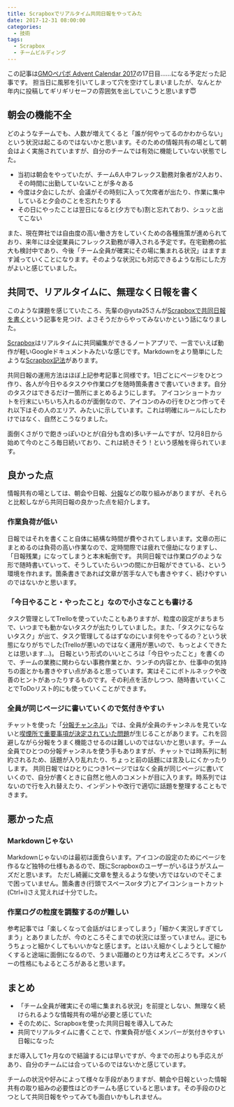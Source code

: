 ```yaml
---
title: Scrapboxでリアルタイム共同日報をやってみた
date: 2017-12-31 08:00:00
categories:
  - 技術
tags:
  - Scrapbox
  - チームビルディング
---
```


この記事は[GMOペパボ Advent Calendar 2017](https://qiita.com/advent-calendar/2017/pepabo)の17日目……になる予定だった記事です。
担当日に風邪を引いてしまって穴を空けてしまいましたが、なんとか年内に投稿してギリギリセーフの雰囲気を出していこうと思います😇

## 朝会の機能不全

どのようなチームでも、人数が増えてくると「誰が何やってるのかわからない」という状況は起こるのではないかと思います。そのための情報共有の場として朝会はよく実施されていますが、自分のチームでは有効に機能していない状態でした。

- 当初は朝会をやっていたが、チーム6人中フレックス勤務対象者が2人おり、その時間に出勤していないことが多々ある
- 今度は夕会にしたが、会議がその時刻に入って欠席者が出たり、作業に集中していると夕会のことを忘れたりする
- その日にやったことは翌日になると(夕方でも)割と忘れており、シュッと出てこない

また、現在弊社では自由度の高い働き方をしていくための各種施策が進められており、来年には全従業員にフレックス勤務が導入される予定です。在宅勤務の拡大も検討中であり、今後「チーム全員が確実にその場に集まれる状況」はますます減っていくことになります。そのような状況にも対応できるような形にした方がよいと感じていました。

## 共同で、リアルタイムに、無理なく日報を書く

このような課題を感じていたころ、先輩の@yuta25さんが[Scrapboxで共同日報を書く](http://razokulover.hateblo.jp/entry/2017/12/07/200728)という記事を見つけ、よさそうだからやってみないかという話になりました。

[Scrapbox](https://scrapbox.io/)はリアルタイムに共同編集ができるノートアプリで、一言でいえば動作が軽いGoogleドキュメントみたいな感じです。Markdownをより簡単にしたような[Scrapbox記法](https://scrapbox.io/help-jp/%E8%A8%98%E6%B3%95)があります。

共同日報の運用方法はほぼ上記参考記事と同様です。1日ごとにページをひとつ作り、各人が今日やるタスクや作業ログを随時箇条書きで書いていきます。自分のタスクはできるだけ一箇所にまとめるようにします。
アイコンショートカットを行末にいちいち入れるのが面倒なので、アイコンのみの行をひとつ作ってそれ以下はその人のエリア、みたいに示しています。これは明確にルールにしたわけではなく、自然とこうなりました。

面倒くさがりで飽きっぽいひとが(自分も含め)多いチームですが、12月8日から始めて今のところ毎日続いており、これは続きそう！という感触を得られています。

## 良かった点

情報共有の場としては、朝会や日報、[分報](http://c16e.com/1511101558/)などの取り組みがありますが、それらと比較しながら共同日報の良かった点を紹介します。

### 作業負荷が低い

日報ではそれを書くこと自体に結構な時間が費やされてしまいます。文章の形にまとめるのは負荷の高い作業なので、定時間際では疲れで億劫になりますし、「日報残業」になってしまうと本末転倒です。
共同日報では作業ログのような形で随時書いていって、そうしていたらいつの間にか日報ができている、という環境を作れます。箇条書きであれば文章が苦手な人でも書きやすく、続けやすいのではないかと思います。

### 「今日やること・やったこと」なので小さなことも書ける

タスク管理としてTrelloを使っていたこともありますが、粒度の設定がまちまちで、いつまでも動かないタスクが出たりしていました。また、「タスクにならないタスク」が出て、タスク管理してるはずなのにいま何をやってるの？という状態になりがちでした(Trelloが悪いのではなく運用が悪いので、もっとよくできたとは思います…)。
日報という形式のいいところは「今日やったこと」を書くので、チームの業務に関わらない事務作業とか、ランチの内容とか、仕事中の気持ちの面とかも書きやすい点があると思っています。実はそこにボトルネックや改善のヒントがあったりするものです。その利点を活かしつつ、随時書いていくことでToDoリスト的にも使っていくことができます。

### 全員が同じページに書いていくので気付きやすい

チャットを使った「[分報チャンネル](http://c16e.com/1511101558/)」では、全員が全員のチャンネルを見ていないと[喫煙所で重要事項が決定されていた問題](http://stefafafan.hatenablog.com/entry/2017/03/21/130422)が生じることがあります。これを回避しながら分報をうまく機能させるのは難しいのではないかと思います。チーム全員でひとつの分報チャンネルを使う手もありますが、チャットでは時系列に制約されるため、話題が入り乱れたり、ちょっと前の話題には言及しにくかったりします。
共同日報ではひとりにつき1ページではなく全員が同じページに書いていくので、自分が書くときに自然と他人のコメントが目に入ります。時系列ではないので行を入れ替えたり、インデントや改行で適切に話題を整理することもできます。

## 悪かった点

### Markdownじゃない

Markdownじゃないのは最初は面食らいます。アイコンの設定のためにページを作るなど独特の仕様もあるので、既にScrapboxのユーザーがいるほうがスムーズだと思います。
ただし綺麗に文章を整えるような使い方ではないのでそこまで困っていません。箇条書き(行頭でスペースorタブ)とアイコンショートカット(Ctrl+i)さえ覚えれば十分でした。

### 作業ログの粒度を調整するのが難しい

参考記事では「楽しくなって会話がはじまってしまう」「細かく実況しすぎてしまう」とありましたが、今のところそこまでの状況には至っていません。逆にもうちょっと細かくしてもいいかなと感じます。とはいえ細かくしようとして細かくすると途端に面倒になるので、うまい距離のとり方は考えどころです。メンバーの性格にもよるところがあると思います。

## まとめ

- 「チーム全員が確実にその場に集まれる状況」を前提としない、無理なく続けられるような情報共有の場が必要と感じていた
- そのために、Scrapboxを使った共同日報を導入してみた
- 共同でリアルタイムに書くことで、作業負荷が低くメンバーが気付きやすい日報になった

まだ導入して1ヶ月なので結論するには早いですが、今までの形よりも手応えがあり、自分のチームには合っているのではないかと感じています。

チームの状況や好みによって様々な手段がありますが、朝会や日報といった情報共有の取り組みの必要性はどのチームも感じていると思います。その手段のひとつとして共同日報をやってみても面白いかもしれません。
